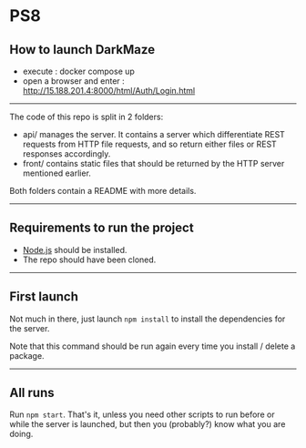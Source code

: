 # PS8

## How to launch DarkMaze 
  - execute : docker compose up
  - open a browser and enter : http://15.188.201.4:8000/html/Auth/Login.html
-----------------------------------------------------------------------------------
The code of this repo is split in 2 folders:

- api/ manages the server. It contains a server which differentiate REST requests from HTTP file requests, and so
  return either files or REST responses accordingly.
- front/ contains static files that should be returned by the HTTP server mentioned earlier.

Both folders contain a README with more details.

---

## Requirements to run the project

- [Node.js](https://nodejs.org/) should be installed.
- The repo should have been cloned.

---

## First launch

Not much in there, just launch `npm install` to install the dependencies for the server.

Note that this command should be run again every time you install / delete a package.

---

## All runs

Run `npm start`. That's it, unless you need other scripts to run before or while the server is launched,
but then you (probably?) know what you are doing.
